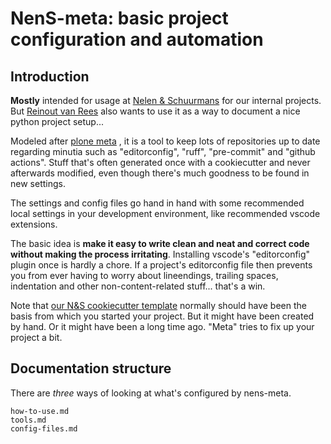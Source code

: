 # NenS-meta: basic project configuration and automation


## Introduction

**Mostly** intended for usage at [Nelen & Schuurmans](https://www.nelen-schuurmans.nl) for our internal projects. But [Reinout van Rees](https://reinout.vanrees.org) also wants to use it as a way to document a nice python project setup...

Modeled after [plone meta](https://github.com/plone/meta) , it is a tool to keep lots of repositories up to date regarding minutia such as "editorconfig", "ruff", "pre-commit" and "github actions". Stuff that's often generated once with a cookiecutter and never afterwards modified, even though there's much goodness to be found in new settings.

The settings and config files go hand in hand with some recommended local settings in your development environment, like recommended vscode extensions.

The basic idea is **make it easy to write clean and neat and correct code without making the process irritating**. Installing vscode's "editorconfig" plugin once is hardly a chore. If a project's editorconfig file then prevents you from ever having to worry about lineendings, trailing spaces, indentation and other non-content-related stuff... that's a win.

Note that [our N&S cookiecutter template](https://github.com/nens/cookiecutter-python-template) normally should have been the basis from which you started your project. But it might have been created by hand. Or it might have been a long time ago. "Meta" tries to fix up your project a bit.


## Documentation structure

There are *three* ways of looking at what's configured by nens-meta.

```{toctree}
how-to-use.md
tools.md
config-files.md
```
